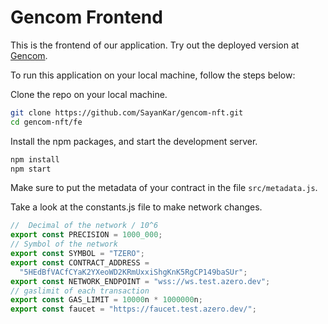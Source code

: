 # Gencom Frontend

This is the frontend of our application. Try out the deployed version at [Gencom](https://gencom.vercel.app/).

To run this application on your local machine, follow the steps below:

Clone the repo on your local machine.
```bash
git clone https://github.com/SayanKar/gencom-nft.git
cd gencom-nft/fe
```

Install the npm packages, and start the development server.
```bash
npm install
npm start
```

Make sure to put the metadata of your contract in the file
`src/metadata.js`.

Take a look at the constants.js file to make network changes.
```javascript
//  Decimal of the network / 10^6
export const PRECISION = 1000_000;
// Symbol of the network
export const SYMBOL = "TZERO"; 
export const CONTRACT_ADDRESS =
  "5HEdBfVACfCYaK2YXeoWD2KRmUxxiShgKnK5RgCP149baSUr"; 
export const NETWORK_ENDPOINT = "wss://ws.test.azero.dev";
// gaslimit of each transaction
export const GAS_LIMIT = 10000n * 1000000n;
export const faucet = "https://faucet.test.azero.dev/";
```